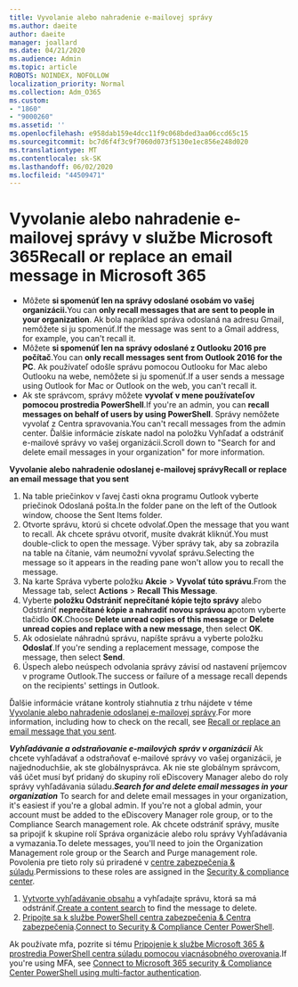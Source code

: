 ```yaml
---
title: Vyvolanie alebo nahradenie e-mailovej správy
ms.author: daeite
author: daeite
manager: joallard
ms.date: 04/21/2020
ms.audience: Admin
ms.topic: article
ROBOTS: NOINDEX, NOFOLLOW
localization_priority: Normal
ms.collection: Adm_O365
ms.custom:
- "1860"
- "9000260"
ms.assetid: ''
ms.openlocfilehash: e958dab159e4dcc11f9c068bded3aa06ccd65c15
ms.sourcegitcommit: bc7d6f4f3c9f7060d073f5130e1ec856e248d020
ms.translationtype: MT
ms.contentlocale: sk-SK
ms.lasthandoff: 06/02/2020
ms.locfileid: "44509471"
---
```

# <a name="recall-or-replace-an-email-message-in-microsoft-365"></a><span data-ttu-id="a8ef9-102">Vyvolanie alebo nahradenie e-mailovej správy v službe Microsoft 365</span><span class="sxs-lookup"><span data-stu-id="a8ef9-102">Recall or replace an email message in Microsoft 365</span></span>

- <span data-ttu-id="a8ef9-103">Môžete **si spomenúť len na správy odoslané osobám vo vašej organizácii.**</span><span class="sxs-lookup"><span data-stu-id="a8ef9-103">You can **only recall messages that are sent to people in your organization**.</span></span> <span data-ttu-id="a8ef9-104">Ak bola napríklad správa odoslaná na adresu Gmail, nemôžete si ju spomenúť.</span><span class="sxs-lookup"><span data-stu-id="a8ef9-104">If the message was sent to a Gmail address, for example, you can't recall it.</span></span>
- <span data-ttu-id="a8ef9-105">Môžete **si spomenúť len na správy odoslané z Outlooku 2016 pre počítač**.</span><span class="sxs-lookup"><span data-stu-id="a8ef9-105">You can **only recall messages sent from Outlook 2016 for the PC**.</span></span> <span data-ttu-id="a8ef9-106">Ak používateľ odošle správu pomocou Outlooku for Mac alebo Outlooku na webe, nemôžete si ju spomenúť.</span><span class="sxs-lookup"><span data-stu-id="a8ef9-106">If a user sends a message using Outlook for Mac or Outlook on the web, you can't recall it.</span></span>
- <span data-ttu-id="a8ef9-107">Ak ste správcom, správy môžete **vyvolať v mene používateľov pomocou prostredia PowerShell**.</span><span class="sxs-lookup"><span data-stu-id="a8ef9-107">If you're an admin, you can **recall messages on behalf of users by using PowerShell**.</span></span> <span data-ttu-id="a8ef9-108">Správy nemôžete vyvolať z Centra spravovania.</span><span class="sxs-lookup"><span data-stu-id="a8ef9-108">You can't recall messages from the admin center.</span></span> <span data-ttu-id="a8ef9-109">Ďalšie informácie získate nadol na položku Vyhľadať a odstrániť e-mailové správy vo vašej organizácii.</span><span class="sxs-lookup"><span data-stu-id="a8ef9-109">Scroll down to "Search for and delete email messages in your organization" for more information.</span></span>

<span data-ttu-id="a8ef9-110">**Vyvolanie alebo nahradenie odoslanej e-mailovej správy**</span><span class="sxs-lookup"><span data-stu-id="a8ef9-110">**Recall or replace an email message that you sent**</span></span>

1. <span data-ttu-id="a8ef9-111">Na table priečinkov v ľavej časti okna programu Outlook vyberte priečinok Odoslaná pošta.</span><span class="sxs-lookup"><span data-stu-id="a8ef9-111">In the folder pane on the left of the Outlook window, choose the Sent Items folder.</span></span>
2. <span data-ttu-id="a8ef9-112">Otvorte správu, ktorú si chcete odvolať.</span><span class="sxs-lookup"><span data-stu-id="a8ef9-112">Open the message that you want to recall.</span></span> <span data-ttu-id="a8ef9-113">Ak chcete správu otvoriť, musíte dvakrát kliknúť.</span><span class="sxs-lookup"><span data-stu-id="a8ef9-113">You must double-click to open the message.</span></span> <span data-ttu-id="a8ef9-114">Výber správy tak, aby sa zobrazila na table na čítanie, vám neumožní vyvolať správu.</span><span class="sxs-lookup"><span data-stu-id="a8ef9-114">Selecting the message so it appears in the reading pane won't allow you to recall the message.</span></span>
3. <span data-ttu-id="a8ef9-115">Na karte Správa vyberte položku **Akcie**  >  **Vyvolať túto správu**.</span><span class="sxs-lookup"><span data-stu-id="a8ef9-115">From the Message tab, select **Actions** > **Recall This Message**.</span></span>
4. <span data-ttu-id="a8ef9-116">Vyberte **položku Odstrániť neprečítané kópie tejto správy** alebo Odstrániť **neprečítané kópie a nahradiť novou správou a**potom vyberte tlačidlo **OK**.</span><span class="sxs-lookup"><span data-stu-id="a8ef9-116">Choose **Delete unread copies of this message** or **Delete unread copies and replace with a new message**, then select **OK**.</span></span>
5. <span data-ttu-id="a8ef9-117">Ak odosielate náhradnú správu, napíšte správu a vyberte položku **Odoslať**.</span><span class="sxs-lookup"><span data-stu-id="a8ef9-117">If you're sending a replacement message, compose the message, then select **Send**.</span></span>
6. <span data-ttu-id="a8ef9-118">Úspech alebo neúspech odvolania správy závisí od nastavení príjemcov v programe Outlook.</span><span class="sxs-lookup"><span data-stu-id="a8ef9-118">The success or failure of a message recall depends on the recipients' settings in Outlook.</span></span>

<span data-ttu-id="a8ef9-119">Ďalšie informácie vrátane kontroly stiahnutia z trhu nájdete v téme [Vyvolanie alebo nahradenie odoslanej e-mailovej správy](https://support.office.com/article/35027f88-d655-4554-b4f8-6c0729a723a0).</span><span class="sxs-lookup"><span data-stu-id="a8ef9-119">For more information, including how to check on the recall, see [Recall or replace an email message that you sent](https://support.office.com/article/35027f88-d655-4554-b4f8-6c0729a723a0).</span></span>

<span data-ttu-id="a8ef9-120">***Vyhľadávanie a odstraňovanie e-mailových správ v organizácii*** Ak chcete vyhľadávať a odstraňovať e-mailové správy vo vašej organizácii, je najjednoduchšie, ak ste globálnysprávca. Ak nie ste globálnym správcom, váš účet musí byť pridaný do skupiny rolí eDiscovery Manager alebo do roly správy vyhľadávania súladu.</span><span class="sxs-lookup"><span data-stu-id="a8ef9-120">***Search for and delete email messages in your organization*** To search for and delete email messages in your organization, it's easiest if you're a global admin. If you're not a global admin, your account must be added to the eDiscovery Manager role group, or to the Compliance Search management role.</span></span> <span data-ttu-id="a8ef9-121">Ak chcete odstrániť správy, musíte sa pripojiť k skupine rolí Správa organizácie alebo rolu správy Vyhľadávania a vymazania.</span><span class="sxs-lookup"><span data-stu-id="a8ef9-121">To delete messages, you'll need to join the Organization Management role group or the Search and Purge management role.</span></span> <span data-ttu-id="a8ef9-122">Povolenia pre tieto roly sú priradené v [centre zabezpečenia & súladu](https://protection.office.com/).</span><span class="sxs-lookup"><span data-stu-id="a8ef9-122">Permissions to these roles are assigned in the [Security & compliance center](https://protection.office.com/).</span></span>

1. <span data-ttu-id="a8ef9-123">[Vytvorte vyhľadávanie obsahu](https://docs.microsoft.com/microsoft-365/compliance/content-search) a vyhľadajte správu, ktorá sa má odstrániť.</span><span class="sxs-lookup"><span data-stu-id="a8ef9-123">[Create a content search](https://docs.microsoft.com/microsoft-365/compliance/content-search) to find the message to delete.</span></span>
2. <span data-ttu-id="a8ef9-124">[Pripojte sa k službe PowerShell centra zabezpečenia & Centra zabezpečenia](https://docs.microsoft.com/powershell/exchange/office-365-scc/connect-to-scc-powershell/connect-to-scc-powershell?view=exchange-ps).</span><span class="sxs-lookup"><span data-stu-id="a8ef9-124">[Connect to Security & Compliance Center PowerShell](https://docs.microsoft.com/powershell/exchange/office-365-scc/connect-to-scc-powershell/connect-to-scc-powershell?view=exchange-ps).</span></span> 

<span data-ttu-id="a8ef9-125">Ak používate mfa, pozrite si tému [Pripojenie k službe Microsoft 365 & prostredia PowerShell centra súladu pomocou viacnásobného overovania](https://docs.microsoft.com/powershell/exchange/office-365-scc/connect-to-scc-powershell/mfa-connect-to-scc-powershell?view=exchange-ps).</span><span class="sxs-lookup"><span data-stu-id="a8ef9-125">If you're using MFA, see [Connect to Microsoft 365 security & Compliance Center PowerShell using multi-factor authentication](https://docs.microsoft.com/powershell/exchange/office-365-scc/connect-to-scc-powershell/mfa-connect-to-scc-powershell?view=exchange-ps).</span></span> 
